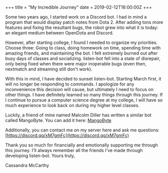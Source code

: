 +++
title = "My Incredible Journey"
date = 2019-02-12T16:00:00Z
+++

Some two years ago, I started work on a Discord bot. I had in mind a program
that would display patch notes from Dota 2. After adding tons more features and
fixing the resultant bugs, the robot grew into what it is today: an elegant
medium between OpenDota and Discord.

However, after starting college, I found I needed to organize my priorities.
Choose three: Going to class, doing homework on time, spending time with amazing
friends, and maintaining the bot. I felt extremely burned out after busy days of
classes and socializing. listen-bot fell into a state of disrepair, only being
fixed when there were major inoperable bugs (even then, nextmatch and streaming
still don't work).

With this in mind, I have decided to sunset listen-bot. Starting March first, it
will no longer be responding to commands. I apologize for any inconvenience this
decision will cause, but ultimately I need to focus on other things. I have
definitely learned so many things through this journey. If I continue to pursue
a computer science degree at my college, I will have so much experience to look
back on during my higher level classes.

Luckily, a friend of mine named Malcolm Diller has written a similar bot called
MangoByte. You can add it here:
[MangoByte](https://discordapp.com/oauth2/authorize?permissions=314432&scope=bot&client_id=213476188037971968)

Additionally, you can contact me on my server here and ask me questions:
[https://discord.gg/xM7gmFc](https://discord.gg/xM7gmFc)

Thank you so much for financially and emotionally supporting me through this
journey. I'll always remember all the friends I've made through developing
listen-bot. Yours truly,

Cassandra McCarthy
